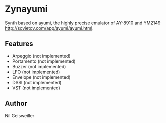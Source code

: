 # Zynayumi

Synth based on ayumi, the highly precise emulator of AY-8910 and
YM2149 http://sovietov.com/app/ayumi/ayumi.html.

## Features

- Arpeggio (not implemented)
- Portamento (not implemented)
- Buzzer (not implemented)
- LFO (not implemented)
- Envelope (not implemented)
- DSSI (not implemented)
- VST (not implemented)

## Author

Nil Geisweiller

